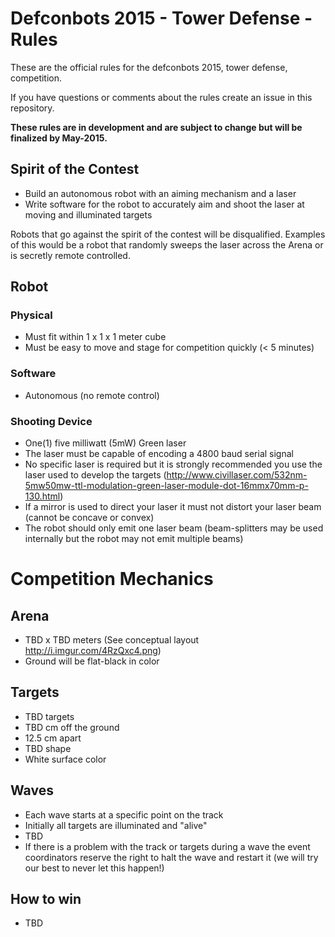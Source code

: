 # Defconbots 2015 - Tower Defense - Rules

These are the official rules for the defconbots 2015, tower defense, competition.

If you have questions or comments about the rules create an issue in this repository.

**These rules are in development and are subject to change but will be finalized by May-2015.**

## Spirit of the Contest

 * Build an autonomous robot with an aiming mechanism and a laser
 * Write software for the robot to accurately aim and shoot the laser at moving and illuminated targets

Robots that go against the spirit of the contest will be disqualified. Examples of this would be a robot that randomly sweeps the laser across the Arena or is secretly remote controlled.

## Robot

### Physical

 * Must fit within 1 x 1 x 1 meter cube
 * Must be easy to move and stage for competition quickly (< 5 minutes)

### Software

 * Autonomous (no remote control)

### Shooting Device

 * One(1) five milliwatt (5mW) Green laser
 * The laser must be capable of encoding a 4800 baud serial signal
 * No specific laser is required but it is strongly recommended you use the laser used to develop the targets (http://www.civillaser.com/532nm-5mw50mw-ttl-modulation-green-laser-module-dot-16mmx70mm-p-130.html)
 * If a mirror is used to direct your laser it must not distort your laser beam (cannot be concave or convex)
 * The robot should only emit one laser beam (beam-splitters may be used internally but the robot may not emit multiple beams)

# Competition Mechanics

## Arena
 
 * TBD x TBD meters (See conceptual layout http://i.imgur.com/4RzQxc4.png)
 * Ground will be flat-black in color

## Targets

 * TBD targets
 * TBD cm off the ground
 * 12.5 cm apart
 * TBD shape
 * White surface color

## Waves

 * Each wave starts at a specific point on the track
 * Initially all targets are illuminated and "alive"
 * TBD
 * If there is a problem with the track or targets during a wave the event coordinators reserve the right to halt the wave and restart it (we will try our best to never let this happen!)

## How to win

 * TBD
